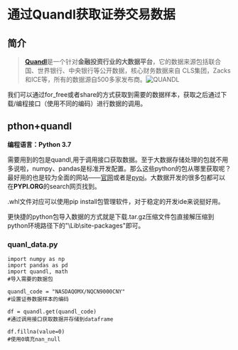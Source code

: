 # **通过Quandl获取证券交易数据**


## 简介

> [**Quandl**](https://www.quandl.com/)是一个针对**金融投资行业的大数据平台**，它的数据来源包括联合国、世界银行、中央银行等公开数据，核心财务数据来自 CLS集团，Zacks和ICE等，所有的数据源自500多家发布商。![QUANDL](https://www.egouz.com/uploadfile/2017/0919/20170919091540902166.jpg)

我们可以通过for_free或者share的方式获取到需要的数据样本，获取之后通过下载/编程接口（使用不同的编码）进行数据的调用。

## pthon+quandl

**编程语言：Python 3.7**

需要用到的包是quandl,用于调用接口获取数据。至于大数据存储处理的包就不用多说啦，numpy、pandas是标准开发配置。那么这些python的包从哪里获取呢？最好用的也是较为全面的网站——[官网](https://www.quandl.com/tools/python)或者是[pypi](https://pypi.org/search/?q=quandl)。大数据开发的很多包都可以在**PYPI.ORG**的search网页找到。

.whl文件对应可以使用pip install包管理软件，对于稳定的开发ide来说挺好用。

更快捷的python包导入数据的方式就是下载.tar.gz压缩文件包直接解压缩到python环境路径下的"\Lib\site-packages"即可。

### quanl_data.py
```
import numpy as np 
import pandas as pd
import quandl, math
#导入需要的数据包

quandl_code = "NASDAQOMX/NQCN9000CNY"
#设置证券数据样本的编码

df = quandl.get(quandl_code)
#通过调用接口获取数据并存储到dataframe

df.fillna(value=0)
#使用0填充nan_null
```

